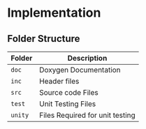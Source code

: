 # Implementation

## Folder Structure
Folder        | Description
--------------| ----------------------------------------------
`doc`         | Doxygen Documentation
`inc`         | Header files
`src`         | Source code Files
`test`        | Unit Testing Files
`unity`       | Files Required for unit testing
